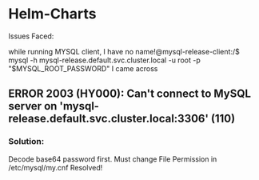 # Helm-Charts
Issues Faced:

while running MYSQL client,
I have no name!@mysql-release-client:/$ mysql -h mysql-release.default.svc.cluster.local -u root -p "$MYSQL_ROOT_PASSWORD"
I came across 

## ERROR 2003 (HY000): Can't connect to MySQL server on 'mysql-release.default.svc.cluster.local:3306' (110)

### Solution:
Decode base64 password first.
Must change File Permission in /etc/mysql/my.cnf
Resolved!

